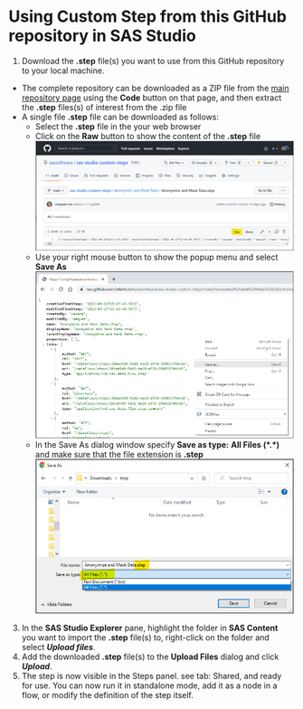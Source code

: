 # Using Custom Step from this GitHub repository in SAS Studio

1. Download the **.step** file(s) you want to use from this GitHub repository to your local machine.
  * The complete repository can be downloaded as a ZIP file from the [main repository page](https://github.com/sassoftware/sas-studio-custom-steps) using the **Code** button on that page, and then extract the **.step** files(s) of interest from the .zip file 
  * A single file **.step** file can be downloaded as follows:
    *  Select the **.step** file in the your web browser
    *  Click on  the **Raw** button to show the content of the **.step** file ![](img/Raw-button-when-a-file-has-been-selected.png)
    *  Use your right mouse button to show the popup menu and select **Save As** ![](img/Viewing-file-in-Raw-mode-in-web-browser-and-using-Save-As.png)
    *  In the Save As dialog window specify **Save as type:** **All Files (\*.\*)** and make sure that the file extension is **.step** ![](img/Webpage-SaveAs-panel-AllFiles.png)
3. In the **SAS Studio Explorer** pane, highlight the folder in **SAS Content** you want to import the **.step** file(s) to, right-click on the folder and select ***Upload files***.
4. Add the downloaded **.step** file(s) to the **Upload Files** dialog and click ***Upload***.
5. The step is now visible in the Steps panel. see tab: Shared, and ready for use. You can now run it in standalone mode, add it as a node in a flow, or modify the definition of the step itself. 



